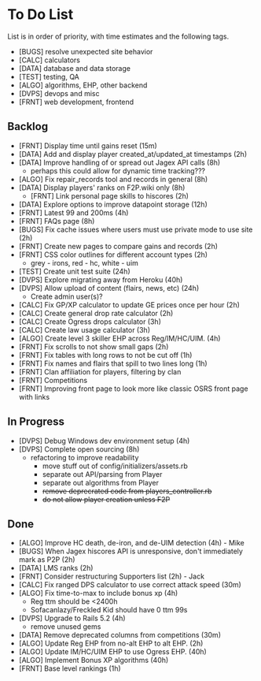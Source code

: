 # To Do List

List is in order of priority, with time estimates and the following tags.

* [BUGS] resolve unexpected site behavior
* [CALC] calculators
* [DATA] database and data storage
* [TEST] testing, QA
* [ALGO] algorithms, EHP, other backend
* [DVPS] devops and misc
* [FRNT] web development, frontend

## Backlog

* [FRNT] Display time until gains reset (15m)
* [DATA] Add and display player created_at/updated_at timestamps (2h)
* [DATA] Improve handling of or spread out Jagex API calls (8h)
  * perhaps this could allow for dynamic time tracking???
* [ALGO] Fix repair_records tool and records in general (8h)
* [DATA] Display players' ranks on F2P.wiki only (8h)
  * [FRNT] Link personal page skills to hiscores (2h)
* [DATA] Explore options to improve datapoint storage (12h)
* [FRNT] Latest 99 and 200ms (4h)
* [FRNT] FAQs page (8h)
* [BUGS] Fix cache issues where users must use private mode to use site (2h)
* [FRNT] Create new pages to compare gains and records (2h)
* [FRNT] CSS color outlines for different account types (2h)
  * grey - irons, red - hc, white - uim
* [TEST] Create unit test suite (24h)
* [DVPS] Explore migrating away from Heroku (40h)
* [DVPS] Allow upload of content (flairs, news, etc) (24h)
  * Create admin user(s)?
* [CALC] Fix GP/XP calculator to update GE prices once per hour (2h)
* [CALC] Create general drop rate calculator (2h)
* [CALC] Create Ogress drops calculator (3h)
* [CALC] Create law usage calculator (3h)
* [ALGO] Create level 3 skiller EHP across Reg/IM/HC/UIM. (4h)
* [FRNT] Fix scrolls to not show small gaps (2h)
* [FRNT] Fix tables with long rows to not be cut off (1h)
* [FRNT] Fix names and flairs that spill to two lines long (1h)
* [FRNT] Clan affiliation for players, filtering by clan
* [FRNT] Competitions
* [FRNT] Improving front page to look more like classic OSRS front page with links

## In Progress

* [DVPS] Debug Windows dev environment setup (4h)
* [DVPS] Complete open sourcing (8h)
  * refactoring to improve readability
    * move stuff out of config/initializers/assets.rb
    * separate out API/parsing from Player
    * separate out algorithms from Player
    * ~~remove deprecrated code from players_controller.rb~~
    * ~~do not allow player creation unless F2P~~

## Done

* [ALGO] Improve HC death, de-iron, and de-UIM detection (4h) - Mike
* [BUGS] When Jagex hiscores API is unresponsive, don't immediately mark as P2P (2h)
* [DATA] LMS ranks (2h)
* [FRNT] Consider restructuring Supporters list (2h) - Jack
* [CALC] Fix ranged DPS calculator to use correct attack speed (30m)
* [ALGO] Fix time-to-max to include bonus xp (4h)
  * Reg ttm should be <2400h
  * Sofacanlazy/Freckled Kid should have 0 ttm 99s
* [DVPS] Upgrade to Rails 5.2 (4h)
  * remove unused gems
* [DATA] Remove deprecated columns from competitions (30m)
* [ALGO] Update Reg EHP from no-alt EHP to alt EHP. (2h)
* [ALGO] Update IM/HC/UIM EHP to use Ogress EHP. (40h)
* [ALGO] Implement Bonus XP algorithms (40h)
* [FRNT] Base level rankings (1h)
